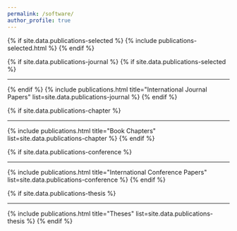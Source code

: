 ```yaml
---
permalink: /software/
author_profile: true
---
```


{% if site.data.publications-selected %}
  {% include publications-selected.html %}
{% endif %}

{% if site.data.publications-journal %}
  {% if site.data.publications-selected %}
***
  {% endif %}
  {% include publications.html title="International Journal Papers" list=site.data.publications-journal %}
{% endif %}

{% if site.data.publications-chapter %}
***
  {% include publications.html title="Book Chapters" list=site.data.publications-chapter %}
{% endif %}

{% if site.data.publications-conference %}
***
  {% include publications.html title="International Conference Papers" list=site.data.publications-conference %}
{% endif %}

{% if site.data.publications-thesis %}
***
  {% include publications.html title="Theses" list=site.data.publications-thesis %}
{% endif %}

